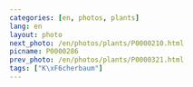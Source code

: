 ```yaml
---
categories: [en, photos, plants]
lang: en
layout: photo
next_photo: /en/photos/plants/P0000210.html
picname: P0000286
prev_photo: /en/photos/plants/P0000321.html
tags: ["K\xF6cherbaum"]
---
```

